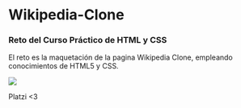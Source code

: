 # Wikipedia-Clone
### Reto del Curso Práctico de HTML y CSS

El reto es la maquetación  de la pagina Wikipedia Clone, empleando conocimientos de HTML5 y CSS.

![](https://i.imgur.com/Q3HdDUg.png)


Platzi <3
